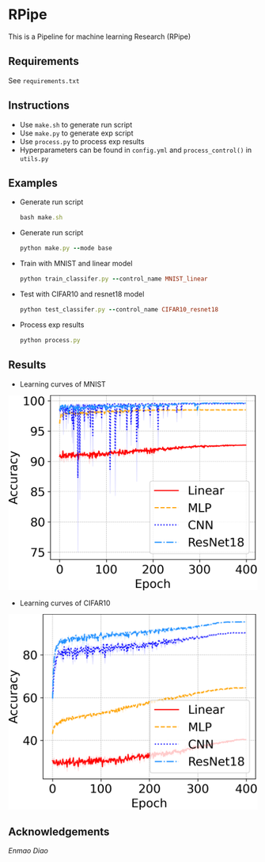 # RPipe
This is a Pipeline for machine learning Research (RPipe)
 
## Requirements
See `requirements.txt`

## Instructions
- Use `make.sh` to generate run script
- Use `make.py` to generate exp script
- Use `process.py` to process exp results
- Hyperparameters can be found in `config.yml` and `process_control()` in `utils.py`

## Examples
 - Generate run script
    ```ruby
    bash make.sh
    ```
 - Generate run script
    ```ruby
    python make.py --mode base
    ```
 - Train with MNIST and linear model
    ```ruby
    python train_classifer.py --control_name MNIST_linear
    ```
 - Test with CIFAR10 and resnet18 model
    ```ruby
    python test_classifer.py --control_name CIFAR10_resnet18
    ```
 - Process exp results
    ```ruby
    python process.py
    ```

## Results
- Learning curves of MNIST
<p align="center">
<img src="/asset/MNIST_Accuracy_mean.png">
</p>


- Learning curves of CIFAR10
<p align="center">
<img src="/asset/CIFAR10_Accuracy_mean.png">
</p>


## Acknowledgements
*Enmao Diao*
